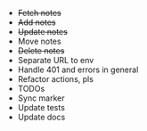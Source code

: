 - ~~Fetch notes~~
- ~~Add notes~~
- ~~Update notes~~
- Move notes
- ~~Delete notes~~
- Separate URL to env
- Handle 401 and errors in general
- Refactor actions, pls
- TODOs
- Sync marker
- Update tests
- Update docs
